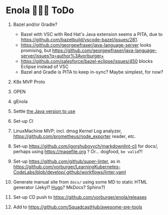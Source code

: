 # Enola 🕵🏾‍♀️ ToDo

1. Bazel and/or Gradle?
   - Bazel with VSC with Red Hat's Java extension seems a PITA, due to https://github.com/bazelbuild/vscode-bazel/issues/281.
   - https://github.com/georgewfraser/java-language-server looks promising, but https://github.com/georgewfraser/java-language-server/issues?q=author%3Avorburger+
   - https://github.com/salesforce/bazel-eclipse/issues/450 blocks Eclipse instead of VSC
   - Bazel and Gradle is PITA to keep in-sync? Maybe simplest, for now?

1. K8s MVP Proto

1. OPEN

1. gEnola

1. Settle [the Java version to use](https://bazel.build/docs/bazel-and-java#java-versions)

1. Set-up CI

1. LinuxMachine MVP; incl. dmsg Kernel Log analyzer, https://github.com/prometheus/node_exporter reader, etc.

1. Set-up https://github.com/igorshubovych/markdownlint-cli for docs/, perhaps using https://magefile.org ? Or... dogfood, `be valid`?!

1. Set-up https://github.com/github/super-linter, as in https://github.com/vorburger/LearningKubernetes-CodeLabs/blob/develop/.github/workflows/linter.yaml

1. Generate manual site from `docs/` using some MD to static HTML generator (Jekyl? [Hugo](https://gohugo.io)? MkDocs? Sphinx?)

1. Set-up CD push to https://github.com/vorburger/enola/releases

1. Add to https://github.com/SquadcastHub/awesome-sre-tools
